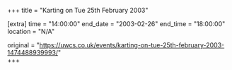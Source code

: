 +++
title = "Karting on Tue 25th February 2003"

[extra]
time = "14:00:00"
end_date = "2003-02-26"
end_time = "18:00:00"
location = "N/A"

original = "https://uwcs.co.uk/events/karting-on-tue-25th-february-2003-1474488939993/"    
+++



